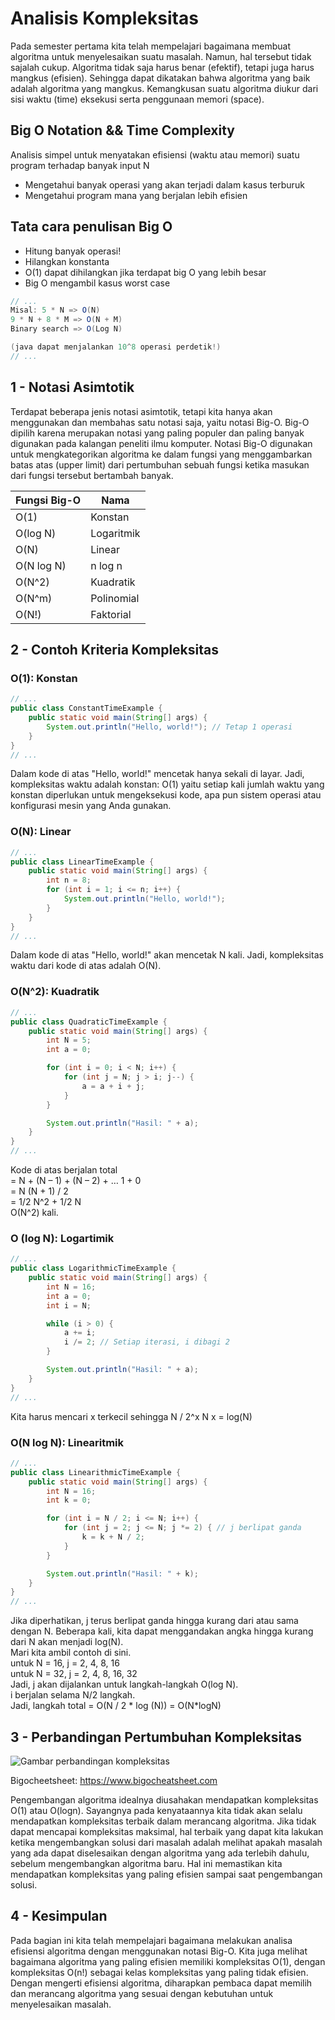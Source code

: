 # Analisis Kompleksitas

Pada semester pertama kita telah mempelajari bagaimana membuat algoritma untuk menyelesaikan suatu masalah. Namun, hal tersebut tidak sajalah cukup. Algoritma tidak saja harus benar (efektif), tetapi juga harus mangkus (efisien). Sehingga dapat dikatakan bahwa algoritma yang baik adalah algoritma yang mangkus. Kemangkusan suatu algoritma diukur dari sisi waktu (time) eksekusi serta penggunaan memori (space).

## Big O Notation && Time Complexity

Analisis simpel untuk menyatakan efisiensi (waktu atau memori) suatu program terhadap banyak input N
- Mengetahui banyak operasi yang akan terjadi dalam kasus terburuk
- Mengetahui program mana yang berjalan lebih efisien

## Tata cara penulisan Big O
- Hitung banyak operasi!
- Hilangkan konstanta
- O(1) dapat dihilangkan jika terdapat big O yang lebih besar
- Big O mengambil kasus worst case 

```java
// ...
Misal: 5 * N => O(N)
9 * N + 8 * M => O(N + M)
Binary search => O(Log N)

(java dapat menjalankan 10^8 operasi perdetik!)
// ...
```

## 1 - Notasi Asimtotik

Terdapat beberapa jenis notasi asimtotik, tetapi kita hanya akan menggunakan dan membahas satu notasi saja, yaitu notasi Big-O. Big-O dipilih karena merupakan notasi yang paling populer dan paling banyak digunakan pada kalangan peneliti ilmu komputer. Notasi Big-O digunakan untuk mengkategorikan algoritma ke dalam fungsi yang menggambarkan batas atas (upper limit) dari pertumbuhan sebuah fungsi ketika masukan dari fungsi tersebut bertambah banyak.

| Fungsi Big-O | Nama       |
| ------------ | ---------- |
| O(1)         | Konstan    |
| O(log N)     | Logaritmik |
| O(N)         | Linear     |
| O(N log N)   | n log n    |
| O(N^2)       | Kuadratik  |
| O(N^m)       | Polinomial |
| O(N!)        | Faktorial  |

## 2 - Contoh Kriteria Kompleksitas

### O(1): Konstan

```java
// ...
public class ConstantTimeExample {
    public static void main(String[] args) {
        System.out.println("Hello, world!"); // Tetap 1 operasi
    }
}
// ...
```

Dalam kode di atas "Hello, world!" mencetak hanya sekali di layar. Jadi, kompleksitas waktu adalah konstan: O(1) yaitu setiap kali jumlah waktu yang konstan diperlukan untuk mengeksekusi kode, apa pun sistem operasi atau konfigurasi mesin yang Anda gunakan.

### O(N): Linear

```java
// ...
public class LinearTimeExample {
    public static void main(String[] args) {
        int n = 8;
        for (int i = 1; i <= n; i++) {
            System.out.println("Hello, world!");
        }
    }
}
// ...
```

Dalam kode di atas "Hello, world!" akan mencetak N kali. Jadi, kompleksitas waktu dari kode di atas adalah O(N).

### O(N^2): Kuadratik

```java
// ...
public class QuadraticTimeExample {
    public static void main(String[] args) {
        int N = 5;
        int a = 0;

        for (int i = 0; i < N; i++) {
            for (int j = N; j > i; j--) {
                a = a + i + j;
            }
        }

        System.out.println("Hasil: " + a);
    }
}
// ...
```

Kode di atas berjalan total  
= N + (N – 1) + (N – 2) + … 1 + 0  
= N (N + 1) / 2  
= 1/2 N^2 + 1/2 N  
O(N^2) kali.

### O (log N): Logartimik

```java
// ...
public class LogarithmicTimeExample {
    public static void main(String[] args) {
        int N = 16;
        int a = 0;
        int i = N;

        while (i > 0) {
            a += i;
            i /= 2; // Setiap iterasi, i dibagi 2
        }

        System.out.println("Hasil: " + a);
    }
}
// ...
```

Kita harus mencari x terkecil sehingga N / 2^x N
x = log(N)


### O(N log N): Linearitmik

```java
// ...
public class LinearithmicTimeExample {
    public static void main(String[] args) {
        int N = 16;
        int k = 0;

        for (int i = N / 2; i <= N; i++) {
            for (int j = 2; j <= N; j *= 2) { // j berlipat ganda
                k = k + N / 2;
            }
        }

        System.out.println("Hasil: " + k);
    }
}
// ...
```

Jika diperhatikan, j terus berlipat ganda hingga kurang dari atau sama dengan N. Beberapa kali, kita dapat menggandakan angka hingga kurang dari N akan menjadi log(N).  
Mari kita ambil contoh di sini.  
untuk N = 16, j = 2, 4, 8, 16  
untuk N = 32, j = 2, 4, 8, 16, 32  
Jadi, j akan dijalankan untuk langkah-langkah O(log N).  
i berjalan selama N/2 langkah.  
Jadi, langkah total = O(N / 2 * log (N)) = O(N*logN)


## 3 - Perbandingan Pertumbuhan Kompleksitas

![Gambar perbandingan kompleksitas](https://i.ytimg.com/vi/XiGedDZGOM8/hqdefault.jpg?sqp=-oaymwEXCNACELwBSFryq4qpAwkIARUAAIhCGAE=&rs=AOn4CLCoZ7k4wh3HCXJkQQ0zw_wgCF8ymw)

Bigocheetsheet: https://www.bigocheatsheet.com

Pengembangan algoritma idealnya diusahakan mendapatkan kompleksitas O(1) atau O(logn). Sayangnya pada kenyataannya kita tidak akan selalu mendapatkan kompleksitas terbaik dalam merancang algoritma. Jika tidak dapat mencapai kompleksitas maksimal, hal terbaik yang dapat kita lakukan ketika mengembangkan solusi dari masalah adalah melihat apakah masalah yang ada dapat diselesaikan dengan algoritma yang ada terlebih dahulu, sebelum mengembangkan algoritma baru. Hal ini memastikan kita mendapatkan kompleksitas yang paling efisien sampai saat pengembangan solusi.

## 4 - Kesimpulan

Pada bagian ini kita telah mempelajari bagaimana melakukan analisa efisiensi algoritma dengan menggunakan notasi Big-O. Kita juga melihat bagaimana algoritma yang paling efisien memiliki kompleksitas O(1), dengan kompleksitas O(n!) sebagai kelas kompleksitas yang paling tidak efisien. Dengan mengerti efisiensi algoritma, diharapkan pembaca dapat memilih dan merancang algoritma yang sesuai dengan kebutuhan untuk menyelesaikan masalah.
